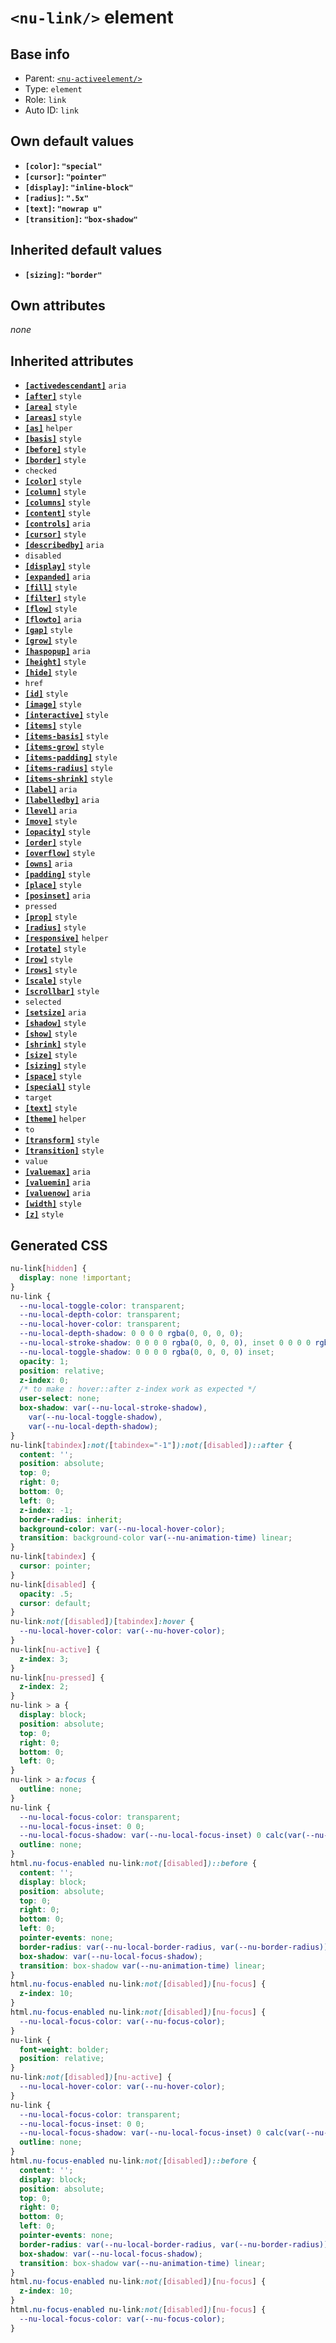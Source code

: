 # `<nu-link/>` element

## Base info
* Parent: [`<nu-activeelement/>`](./nu-activeelement.md)
* Type: `element`
* Role: `link`
* Auto ID: `link`


## Own default values
* **`[color]`: `"special"`**
* **`[cursor]`: `"pointer"`**
* **`[display]`: `"inline-block"`**
* **`[radius]`: `".5x"`**
* **`[text]`: `"nowrap u"`**
* **`[transition]`: `"box-shadow"`**

## Inherited default values
* **`[sizing]`: `"border"`**


## Own attributes
*none*


## Inherited attributes
* **[`[activedescendant]`](../attributes/activedescendant.md)** `aria`
* **[`[after]`](../attributes/after.md)** `style`
* **[`[area]`](../attributes/area.md)** `style`
* **[`[areas]`](../attributes/areas.md)** `style`
* **[`[as]`](../attributes/as.md)** `helper`
* **[`[basis]`](../attributes/basis.md)** `style`
* **[`[before]`](../attributes/before.md)** `style`
* **[`[border]`](../attributes/border.md)** `style`
* `checked`
* **[`[color]`](../attributes/color.md)** `style`
* **[`[column]`](../attributes/column.md)** `style`
* **[`[columns]`](../attributes/columns.md)** `style`
* **[`[content]`](../attributes/content.md)** `style`
* **[`[controls]`](../attributes/controls.md)** `aria`
* **[`[cursor]`](../attributes/cursor.md)** `style`
* **[`[describedby]`](../attributes/describedby.md)** `aria`
* `disabled`
* **[`[display]`](../attributes/display.md)** `style`
* **[`[expanded]`](../attributes/expanded.md)** `aria`
* **[`[fill]`](../attributes/fill.md)** `style`
* **[`[filter]`](../attributes/filter.md)** `style`
* **[`[flow]`](../attributes/flow.md)** `style`
* **[`[flowto]`](../attributes/flowto.md)** `aria`
* **[`[gap]`](../attributes/gap.md)** `style`
* **[`[grow]`](../attributes/grow.md)** `style`
* **[`[haspopup]`](../attributes/haspopup.md)** `aria`
* **[`[height]`](../attributes/height.md)** `style`
* **[`[hide]`](../attributes/hide.md)** `style`
* `href`
* **[`[id]`](../attributes/id.md)** `style`
* **[`[image]`](../attributes/image.md)** `style`
* **[`[interactive]`](../attributes/interactive.md)** `style`
* **[`[items]`](../attributes/items.md)** `style`
* **[`[items-basis]`](../attributes/items-basis.md)** `style`
* **[`[items-grow]`](../attributes/items-grow.md)** `style`
* **[`[items-padding]`](../attributes/items-padding.md)** `style`
* **[`[items-radius]`](../attributes/items-radius.md)** `style`
* **[`[items-shrink]`](../attributes/items-shrink.md)** `style`
* **[`[label]`](../attributes/label.md)** `aria`
* **[`[labelledby]`](../attributes/labelledby.md)** `aria`
* **[`[level]`](../attributes/level.md)** `aria`
* **[`[move]`](../attributes/move.md)** `style`
* **[`[opacity]`](../attributes/opacity.md)** `style`
* **[`[order]`](../attributes/order.md)** `style`
* **[`[overflow]`](../attributes/overflow.md)** `style`
* **[`[owns]`](../attributes/owns.md)** `aria`
* **[`[padding]`](../attributes/padding.md)** `style`
* **[`[place]`](../attributes/place.md)** `style`
* **[`[posinset]`](../attributes/posinset.md)** `aria`
* `pressed`
* **[`[prop]`](../attributes/prop.md)** `style`
* **[`[radius]`](../attributes/radius.md)** `style`
* **[`[responsive]`](../attributes/responsive.md)** `helper`
* **[`[rotate]`](../attributes/rotate.md)** `style`
* **[`[row]`](../attributes/row.md)** `style`
* **[`[rows]`](../attributes/rows.md)** `style`
* **[`[scale]`](../attributes/scale.md)** `style`
* **[`[scrollbar]`](../attributes/scrollbar.md)** `style`
* `selected`
* **[`[setsize]`](../attributes/setsize.md)** `aria`
* **[`[shadow]`](../attributes/shadow.md)** `style`
* **[`[show]`](../attributes/show.md)** `style`
* **[`[shrink]`](../attributes/shrink.md)** `style`
* **[`[size]`](../attributes/size.md)** `style`
* **[`[sizing]`](../attributes/sizing.md)** `style`
* **[`[space]`](../attributes/space.md)** `style`
* **[`[special]`](../attributes/special.md)** `style`
* `target`
* **[`[text]`](../attributes/text.md)** `style`
* **[`[theme]`](../attributes/theme.md)** `helper`
* `to`
* **[`[transform]`](../attributes/transform.md)** `style`
* **[`[transition]`](../attributes/transition.md)** `style`
* `value`
* **[`[valuemax]`](../attributes/valuemax.md)** `aria`
* **[`[valuemin]`](../attributes/valuemin.md)** `aria`
* **[`[valuenow]`](../attributes/valuenow.md)** `aria`
* **[`[width]`](../attributes/width.md)** `style`
* **[`[z]`](../attributes/z.md)** `style`

## Generated CSS
```css
nu-link[hidden] {
  display: none !important;
}
nu-link {
  --nu-local-toggle-color: transparent;
  --nu-local-depth-color: transparent;
  --nu-local-hover-color: transparent;
  --nu-local-depth-shadow: 0 0 0 0 rgba(0, 0, 0, 0);
  --nu-local-stroke-shadow: 0 0 0 0 rgba(0, 0, 0, 0), inset 0 0 0 0 rgba(0, 0, 0, 0);
  --nu-local-toggle-shadow: 0 0 0 0 rgba(0, 0, 0, 0) inset;
  opacity: 1;
  position: relative;
  z-index: 0;
  /* to make : hover::after z-index work as expected */
  user-select: none;
  box-shadow: var(--nu-local-stroke-shadow),
    var(--nu-local-toggle-shadow),
    var(--nu-local-depth-shadow);
}
nu-link[tabindex]:not([tabindex="-1"]):not([disabled])::after {
  content: '';
  position: absolute;
  top: 0;
  right: 0;
  bottom: 0;
  left: 0;
  z-index: -1;
  border-radius: inherit;
  background-color: var(--nu-local-hover-color);
  transition: background-color var(--nu-animation-time) linear;
}
nu-link[tabindex] {
  cursor: pointer;
}
nu-link[disabled] {
  opacity: .5;
  cursor: default;
}
nu-link:not([disabled])[tabindex]:hover {
  --nu-local-hover-color: var(--nu-hover-color);
}
nu-link[nu-active] {
  z-index: 3;
}
nu-link[nu-pressed] {
  z-index: 2;
}
nu-link > a {
  display: block;
  position: absolute;
  top: 0;
  right: 0;
  bottom: 0;
  left: 0;
}
nu-link > a:focus {
  outline: none;
}
nu-link {
  --nu-local-focus-color: transparent;
  --nu-local-focus-inset: 0 0;
  --nu-local-focus-shadow: var(--nu-local-focus-inset) 0 calc(var(--nu-border-width) * 3) var(--nu-local-focus-color);
  outline: none;
}
html.nu-focus-enabled nu-link:not([disabled])::before {
  content: '';
  display: block;
  position: absolute;
  top: 0;
  right: 0;
  bottom: 0;
  left: 0;
  pointer-events: none;
  border-radius: var(--nu-local-border-radius, var(--nu-border-radius));
  box-shadow: var(--nu-local-focus-shadow);
  transition: box-shadow var(--nu-animation-time) linear;
}
html.nu-focus-enabled nu-link:not([disabled])[nu-focus] {
  z-index: 10;
}
html.nu-focus-enabled nu-link:not([disabled])[nu-focus] {
  --nu-local-focus-color: var(--nu-focus-color);
}
nu-link {
  font-weight: bolder;
  position: relative;
}
nu-link:not([disabled])[nu-active] {
  --nu-local-hover-color: var(--nu-hover-color);
}
nu-link {
  --nu-local-focus-color: transparent;
  --nu-local-focus-inset: 0 0;
  --nu-local-focus-shadow: var(--nu-local-focus-inset) 0 calc(var(--nu-border-width) * 3) var(--nu-local-focus-color);
  outline: none;
}
html.nu-focus-enabled nu-link:not([disabled])::before {
  content: '';
  display: block;
  position: absolute;
  top: 0;
  right: 0;
  bottom: 0;
  left: 0;
  pointer-events: none;
  border-radius: var(--nu-local-border-radius, var(--nu-border-radius));
  box-shadow: var(--nu-local-focus-shadow);
  transition: box-shadow var(--nu-animation-time) linear;
}
html.nu-focus-enabled nu-link:not([disabled])[nu-focus] {
  z-index: 10;
}
html.nu-focus-enabled nu-link:not([disabled])[nu-focus] {
  --nu-local-focus-color: var(--nu-focus-color);
}
```
